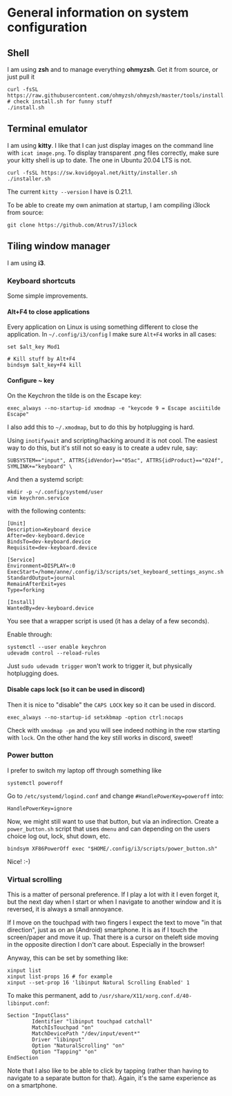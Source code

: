 # General information on system configuration

## Shell

I am using **zsh** and to manage everything **ohmyzsh**. Get it from source, or just pull it

```
curl -fsSL https://raw.githubusercontent.com/ohmyzsh/ohmyzsh/master/tools/install.sh
# check install.sh for funny stuff
./install.sh
```

## Terminal emulator

I am using **kitty**. I like that I can just display images on the command line with `icat image.png`. To display transparent .png files correctly, make sure your kitty shell is up to date. The one in Ubuntu 20.04 LTS is not.

```
curl -fsSL https://sw.kovidgoyal.net/kitty/installer.sh
./installer.sh
```

The current `kitty --version` I have is 0.21.1.

To be able to create my own animation at startup, I am compiling i3lock from source:

```
git clone https://github.com/Atrus7/i3lock
```

## Tiling window manager

I am using **i3**.

### Keyboard shortcuts

Some simple improvements.

#### Alt+F4 to close applications

Every application on Linux is using something different to close the application.
In `~/.config/i3/config` I make sure `Alt+F4` works in all cases:

```
set $alt_key Mod1

# Kill stuff by Alt+F4
bindsym $alt_key+F4 kill
```

#### Configure ~ key

On the Keychron the tilde is on the Escape key:

```
exec_always --no-startup-id xmodmap -e "keycode 9 = Escape asciitilde Escape"
```

I also add this to `~/.xmodmap`, but to do this by hotplugging is hard.

Using `inotifywait` and scripting/hacking around it is not cool. The easiest way to do this, but it's still not so easy is to create a udev rule, say:

```
SUBSYSTEM=="input", ATTRS{idVendor}=="05ac", ATTRS{idProduct}=="024f", SYMLINK+="keyboard" \
```

And then a systemd script:

```
mkdir -p ~/.config/systemd/user
vim keychron.service
```

with the following contents:

```
[Unit]
Description=Keyboard device
After=dev-keyboard.device
BindsTo=dev-keyboard.device
Requisite=dev-keyboard.device

[Service]
Environment=DISPLAY=:0
ExecStart=/home/anne/.config/i3/scripts/set_keyboard_settings_async.sh
StandardOutput=journal
RemainAfterExit=yes
Type=forking

[Install]
WantedBy=dev-keyboard.device
```

You see that a wrapper script is used (it has a delay of a few seconds).

Enable through:

```
systemctl --user enable keychron
udevadm control --reload-rules
```

Just `sudo udevadm trigger` won't work to trigger it, but physically hotplugging does.

#### Disable caps lock (so it can be used in discord)

Then it is nice to "disable" the `CAPS LOCK` key so it can be used in discord.

```
exec_always --no-startup-id setxkbmap -option ctrl:nocaps
```

Check with `xmodmap -pm` and you will see indeed nothing in the row starting with `lock`. On the other hand the key still works in discord, sweet!

### Power button

I prefer to switch my laptop off through something like

```
systemctl poweroff
```

Go to `/etc/systemd/logind.conf` and change `#HandlePowerKey=poweroff` into:

```
HandlePowerKey=ignore
```

Now, we might still want to use that button, but via an indirection. Create a `power_button.sh` script that uses `dmenu` and can depending on the users choice log out, lock, shut down, etc.

```
bindsym XF86PowerOff exec "$HOME/.config/i3/scripts/power_button.sh"
```

Nice! :-)

### Virtual scrolling

This is a matter of personal preference. If I play a lot with it I even forget it, but the next day when I start or when I navigate to another window and it is reversed, it is always a small annoyance.

If I move on the touchpad with two fingers I expect the text to move "in that direction", just as on an (Android) smartphone. It is as if I touch the screen/paper and move it up. That there is a cursor on theleft side moving in the opposite direction I don't care about. Especially in the browser!

Anyway, this can be set by something like:

```
xinput list
xinput list-props 16 # for example
xinput --set-prop 16 'libinput Natural Scrolling Enabled' 1
```

To make this permanent, add to `/usr/share/X11/xorg.conf.d/40-libinput.conf`:

```
Section "InputClass"
        Identifier "libinput touchpad catchall"
        MatchIsTouchpad "on"
        MatchDevicePath "/dev/input/event*"
        Driver "libinput"
        Option "NaturalScrolling" "on"
        Option "Tapping" "on"
EndSection
```

Note that I also like to be able to click by tapping (rather than having to navigate to a separate button for that). Again, it's the same experience as on a smartphone.



